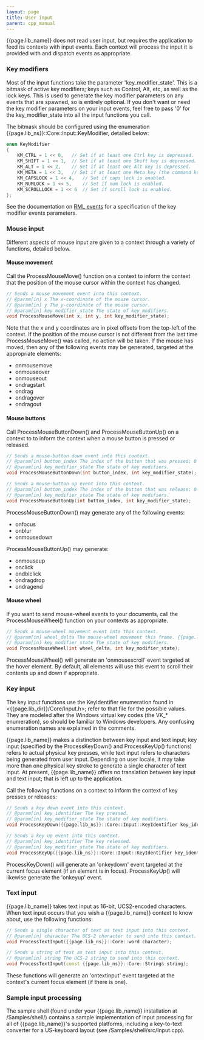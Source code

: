 ```yaml
---
layout: page
title: User input
parent: cpp_manual
---
```


{{page.lib_name}} does not read user input, but requires the application to feed its contexts with input events. Each context will process the input it is provided with and dispatch events as appropriate.

### Key modifiers

Most of the input functions take the parameter 'key_modifier_state'. This is a bitmask of active key modifiers; keys such as Control, Alt, etc, as well as the lock keys. This is used to generate the key modifier parameters on any events that are spawned, so is entirely optional. If you don't want or need the key modifier parameters on your input events, feel free to pass '0' for the key_modifier_state into all the input functions you call.

The bitmask should be configured using the enumeration {{page.lib_ns}}::Core::Input::KeyModifier, detailed below:

```cpp
enum KeyModifier
{
	KM_CTRL = 1 << 0,	// Set if at least one Ctrl key is depressed.
	KM_SHIFT = 1 << 1,	// Set if at least one Shift key is depressed.
	KM_ALT = 1 << 2,	// Set if at least one Alt key is depressed.
	KM_META = 1 << 3,	// Set if at least one Meta key (the command key) is depressed.
	KM_CAPSLOCK = 1 << 4,	// Set if caps lock is enabled.
	KM_NUMLOCK = 1 << 5,	// Set if num lock is enabled.
	KM_SCROLLLOCK = 1 << 6	// Set if scroll lock is enabled.
};
```

See the documentation on [RML events](../rml/events.html#events) for a specification of the key modifier events parameters.

### Mouse input

Different aspects of mouse input are given to a context through a variety of functions, detailed below.

#### Mouse movement

Call the ProcessMouseMove() function on a context to inform the context that the position of the mouse cursor within the context has changed.

```cpp
// Sends a mouse movement event into this context.
// @param[in] x The x-coordinate of the mouse cursor.
// @param[in] y The y-coordinate of the mouse cursor.
// @param[in] key_modifier_state The state of key modifiers.
void ProcessMouseMove(int x, int y, int key_modifier_state);
```

Note that the x and y coordinates are in pixel offsets from the top-left of the context. If the position of the mouse cursor is not different from the last time ProcessMouseMove() was called, no action will be taken. If the mouse has moved, then any of the following events may be generated, targeted at the appropriate elements:

* onmousemove
* onmouseover
* onmouseout
* ondragstart
* ondrag
* ondragover
* ondragout 

#### Mouse buttons

Call ProcessMouseButtonDown() and ProcessMouseButtonUp() on a context to to inform the context when a mouse button is pressed or released.

```cpp
// Sends a mouse-button down event into this context.
// @param[in] button_index The index of the button that was pressed; 0 for the left button, 1 for right, and any others from 2 onwards.
// @param[in] key_modifier_state The state of key modifiers.
void ProcessMouseButtonDown(int button_index, int key_modifier_state);

// Sends a mouse-button up event into this context.
// @param[in] button_index The index of the button that was release; 0 for the left button, 1 for right, and any others from 2 onwards.
// @param[in] key_modifier_state The state of key modifiers.
void ProcessMouseButtonUp(int button_index, int key_modifier_state);
```

ProcessMouseButtonDown() may generate any of the following events:

* onfocus
* onblur
* onmousedown 

ProcessMouseButtonUp() may generate:

* onmouseup
* onclick
* ondblclick
* ondragdrop
* ondragend 

#### Mouse wheel

If you want to send mouse-wheel events to your documents, call the ProcessMouseWheel() function on your contexts as appropriate.

```cpp
// Sends a mouse-wheel movement event into this context.
// @param[in] wheel_delta The mouse-wheel movement this frame. {{page.lib_name}} treats a negative delta as up movement (away from the user), positive as down.
// @param[in] key_modifier_state The state of key modifiers.
void ProcessMouseWheel(int wheel_delta, int key_modifier_state);
```

ProcessMouseWheel() will generate an 'onmousescroll' event targeted at the hover element. By default, all elements will use this event to scroll their contents up and down if appropriate.

### Key input

The key input functions use the KeyIdentifier enumeration found in <{{page.lib_dir}}/Core/Input.h>; refer to that file for the possible values. They are modeled after the Windows virtual key codes (the VK_* enumeration), so should be familiar to Windows developers. Any confusing enumeration names are explained in the comments.

{{page.lib_name}} makes a distinction between key input and text input; key input (specified by the ProcessKeyDown() and ProcessKeyUp() functions) refers to actual physical key presses, while text input refers to characters being generated from user input. Depending on user locale, it may take more than one physical key stroke to generate a single character of text input. At present, {{page.lib_name}} offers no translation between key input and text input; that is left up to the application.

Call the following functions on a context to inform the context of key presses or releases:

```cpp
// Sends a key down event into this context.
// @param[in] key_identifier The key pressed.
// @param[in] key_modifier_state The state of key modifiers.
void ProcessKeyDown({{page.lib_ns}}::Core::Input::KeyIdentifier key_identifier, int key_modifier_state);

// Sends a key up event into this context.
// @param[in] key_identifier The key released.
// @param[in] key_modifier_state The state of key modifiers.
void ProcessKeyUp({{page.lib_ns}}::Core::Input::KeyIdentifier key_identifier, int key_modifier_state);
```

ProcessKeyDown() will generate an 'onkeydown' event targeted at the current focus element (if an element is in focus). ProcessKeyUp() will likewise generate the 'onkeyup' event.

### Text input

{{page.lib_name}} takes text input as 16-bit, UCS2-encoded characters. When text input occurs that you wish a {{page.lib_name}} context to know about, use the following functions:

```cpp
// Sends a single character of text as text input into this context.
// @param[in] character The UCS-2 character to send into this context.
void ProcessTextInput({{page.lib_ns}}::Core::word character);

// Sends a string of text as text input into this context.
// @param[in] string The UCS-2 string to send into this context.
void ProcessTextInput(const {{page.lib_ns}}::Core::String& string);
```

These functions will generate an 'ontextinput' event targeted at the context's current focus element (if there is one).

### Sample input processing

The sample shell (found under your {{page.lib_name}} installation at /Samples/shell/) contains a sample implementation of input processing for all of {{page.lib_name}}'s supported platforms, including a key-to-text converter for a US-keyboard layout (see /Samples/shell/src/Input.cpp). 